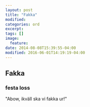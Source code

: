 ```yaml
---
layout: post
title: "Fakka"
modified:
categories: ord
excerpt:
tags: []
image:
  feature:
date: 2014-08-08T15:39:55-04:00
modified: 2016-06-01T14:19:19-04:00
---
```


## Fakka

### festa loss  

"Abow, ikväll ska vi fakka ur!"
